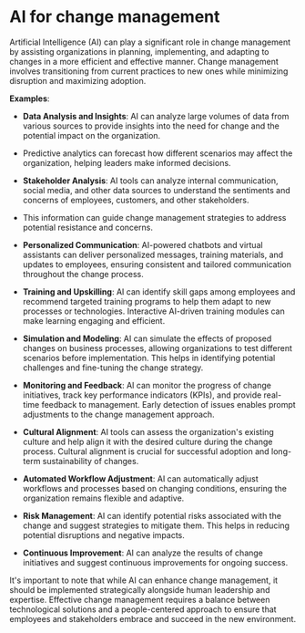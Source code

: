 # AI for change management

Artificial Intelligence (AI) can play a significant role in change management by assisting organizations in planning, implementing, and adapting to changes in a more efficient and effective manner. Change management involves transitioning from current practices to new ones while minimizing disruption and maximizing adoption.

**Examples**:

* **Data Analysis and Insights**: AI can analyze large volumes of data from various sources to provide insights into the need for change and the potential impact on the organization.
* Predictive analytics can forecast how different scenarios may affect the organization, helping leaders make informed decisions.

* **Stakeholder Analysis**: AI tools can analyze internal communication, social media, and other data sources to understand the sentiments and concerns of employees, customers, and other stakeholders.
* This information can guide change management strategies to address potential resistance and concerns.

* **Personalized Communication**: AI-powered chatbots and virtual assistants can deliver personalized messages, training materials, and updates to employees, ensuring consistent and tailored communication throughout the change process.

* **Training and Upskilling**: AI can identify skill gaps among employees and recommend targeted training programs to help them adapt to new processes or technologies. Interactive AI-driven training modules can make learning engaging and efficient.

* **Simulation and Modeling**: AI can simulate the effects of proposed changes on business processes, allowing organizations to test different scenarios before implementation. This helps in identifying potential challenges and fine-tuning the change strategy.

* **Monitoring and Feedback**: AI can monitor the progress of change initiatives, track key performance indicators (KPIs), and provide real-time feedback to management. Early detection of issues enables prompt adjustments to the change management approach.

* **Cultural Alignment**: AI tools can assess the organization's existing culture and help align it with the desired culture during the change process. Cultural alignment is crucial for successful adoption and long-term sustainability of changes.

* **Automated Workflow Adjustment**: AI can automatically adjust workflows and processes based on changing conditions, ensuring the organization remains flexible and adaptive.

* **Risk Management**: AI can identify potential risks associated with the change and suggest strategies to mitigate them. This helps in reducing potential disruptions and negative impacts.

* **Continuous Improvement**: AI can analyze the results of change initiatives and suggest continuous improvements for ongoing success.

It's important to note that while AI can enhance change management, it should be implemented strategically alongside human leadership and expertise. Effective change management requires a balance between technological solutions and a people-centered approach to ensure that employees and stakeholders embrace and succeed in the new environment.